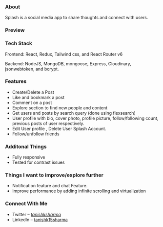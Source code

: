 
### About
Splash is a social media app to share thoughts and connect with users.

### Preview


### Tech Stack
Frontend: React, Redux, Tailwind css, and React Router v6

Backend: NodeJS, MongoDB, mongoose, Express, Cloudinary, jsonwebtoken, and bcrypt.

### Features
- Create/Delete a Post
- Like and bookmark a post
- Comment on a post
- Explore section to find new people and content
- Get users and posts by search query (done using flexsearch)
- User profile with bio, cover photo, profile picture, follow/following count, previous posts of user respectively.
- Edit User profile , Delete User Splash Account.
- Follow/unfollow friends 

### Additonal Things
- Fully responsive
- Tested for contrast issues


### Things I want to improve/explore further
- Notification feature and chat Feature.  
- Improve performance by adding infinite scrolling and virtualization

### Connect With Me
- Twitter – [_tanishksharma_](https://twitter.com/_tanishksharma)
- LinkedIn – [tanishk15sharma](https://www.linkedin.com/in/tanishk15sharma/)

